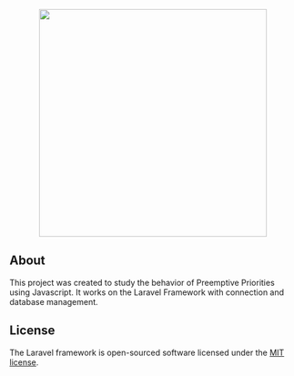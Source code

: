 <p align="center"><img src="https://res.cloudinary.com/dtfbvvkyp/image/upload/v1566331377/laravel-logolockup-cmyk-red.svg" width="400"></p>

## About
This project was created to study the behavior of Preemptive Priorities using Javascript. It works on the Laravel Framework with connection and database management.

## License

The Laravel framework is open-sourced software licensed under the [MIT license](https://opensource.org/licenses/MIT).
